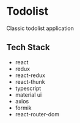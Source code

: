 
# Todolist

Classic todolist application

## Tech Stack

* react
* redux
* react-redux
* react-thunk
* typescript
* material ui
* axios
* formik
* react-router-dom

